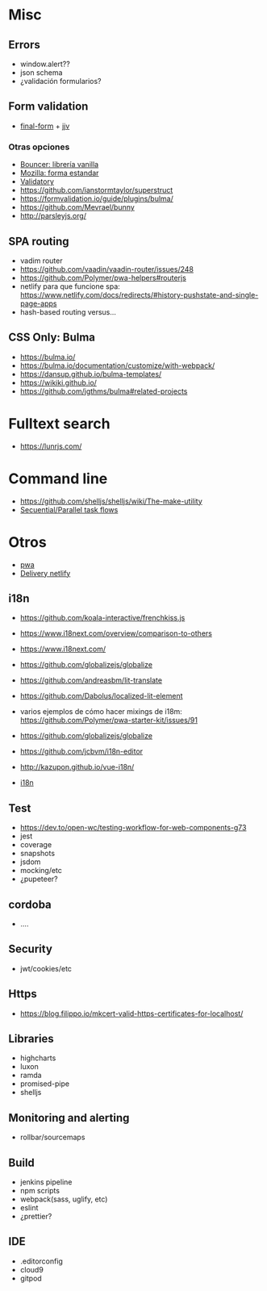 # Misc



## Errors

- window.alert??
- json schema 
- ¿validación formularios?

## Form validation

- [final-form](https://github.com/final-form/final-form) + [jjv](https://github.com/acornejo/jjv)

### Otras opciones

- [Bouncer: librería vanilla](https://github.com/cferdinandi/bouncer)
- [Mozilla: forma estandar](https://developer.mozilla.org/es/docs/Learn/HTML/Forms/Validacion_formulario_datos)
- [Validatory](https://github.com/FriendsOfECMAScript/Validatory)
- https://github.com/ianstormtaylor/superstruct
- https://formvalidation.io/guide/plugins/bulma/
- https://github.com/Mevrael/bunny
- http://parsleyjs.org/

## SPA routing

- vadim router
- https://github.com/vaadin/vaadin-router/issues/248
- https://github.com/Polymer/pwa-helpers#routerjs
- netlify para que funcione spa: https://www.netlify.com/docs/redirects/#history-pushstate-and-single-page-apps
- hash-based routing versus...

## CSS Only: Bulma

- https://bulma.io/
- https://bulma.io/documentation/customize/with-webpack/
- https://dansup.github.io/bulma-templates/
- https://wikiki.github.io/
- https://github.com/jgthms/bulma#related-projects

# Fulltext search

- https://lunrjs.com/

# Command line

- https://github.com/shelljs/shelljs/wiki/The-make-utility
- [Secuential/Parallel task flows](https://drome.js.org/docs/configuration)

# Otros

- [pwa](./pwa.md)
- [Delivery netlify](./delivery-netlify.md)


## i18n

- https://github.com/koala-interactive/frenchkiss.js


- https://www.i18next.com/overview/comparison-to-others
- https://www.i18next.com/
- https://github.com/globalizejs/globalize
- https://github.com/andreasbm/lit-translate
- https://github.com/Dabolus/localized-lit-element
- varios ejemplos de cómo hacer mixings de i18m: https://github.com/Polymer/pwa-starter-kit/issues/91
- https://github.com/globalizejs/globalize
- https://github.com/jcbvm/i18n-editor 
- http://kazupon.github.io/vue-i18n/
- [i18n](https://www.google.com/search?q=web+components+i18n&oq=web+components+i18n&aqs=chrome..69i57j69i64l2.6489j0j7&sourceid=chrome&ie=UTF-8)


## Test

- https://dev.to/open-wc/testing-workflow-for-web-components-g73
- jest 
- coverage
- snapshots
- jsdom
- mocking/etc
- ¿pupeteer?


## cordoba

- ....

## Security

- jwt/cookies/etc

## Https

- https://blog.filippo.io/mkcert-valid-https-certificates-for-localhost/


## Libraries

- highcharts
- luxon
- ramda
- promised-pipe
- shelljs

## Monitoring and alerting

- rollbar/sourcemaps


## Build

- jenkins pipeline 
- npm scripts 
- webpack(sass, uglify, etc) 
- eslint 
- ¿prettier?

## IDE

- .editorconfig
- cloud9
- gitpod


